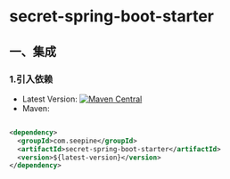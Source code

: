 # secret-spring-boot-starter

## 一、集成

### 1.引入依赖

- Latest
  Version: [![Maven Central](https://img.shields.io/maven-central/v/com.seepnie/secret-spring-boot-starter.svg)](https://search.maven.org/search?q=g:com.seepine%20a:secret-spring-boot-starter)
- Maven:

```xml

<dependency>
  <groupId>com.seepine</groupId>
  <artifactId>secret-spring-boot-starter</artifactId>
  <version>${latest-version}</version>
</dependency>
```
